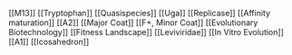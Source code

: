 [[M13]]
[[Tryptophan]]
[[Quasispecies]]
[[Uga]]
[[Replicase]]
[[Affinity maturation]]
[[A2]]
[[Major Coat]]
[[F+, Minor Coat]]
[[Evolutionary Biotechnology]]
[[Fitness Landscape]]
[[Leviviridae]]
[[In Vitro Evolution]]
[[A1]]
[[Icosahedron]]
